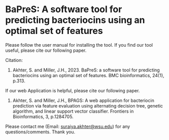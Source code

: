 # BaPreS: A software tool for predicting bacteriocins using an optimal set of features

Please follow the user manual for installing the tool. If you find our tool useful, please cite our following paper. 

Citation:

1. Akhter, S. and Miller, J.H., 2023. BaPreS: a software tool for predicting bacteriocins using an optimal set of features. BMC bioinformatics, 24(1), p.313.

If our web Application is helpful, please cite our following paper.

1. Akhter, S. and Miller, J.H., BPAGS: A web application for bacteriocin prediction via feature evaluation using alternating decision tree, genetic algorithm, and linear support
   vector classifier. Frontiers in Bioinformatics, 3, p.1284705.

Please contact me (Email: suraiya.akhter@wsu.edu) for any questions/comments. Thank you.
